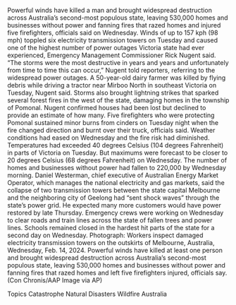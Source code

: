 Powerful winds have killed a man and brought widespread destruction across Australia’s second-most populous state, leaving 530,000 homes and businesses without power and fanning fires that razed homes and injured five firefighters, officials said on Wednesday.
Winds of up to 157 kph (98 mph) toppled six electricity transmission towers on Tuesday and caused one of the highest number of power outages Victoria state had ever experienced, Emergency Management Commissioner Rick Nugent said.
“The storms were the most destructive in years and years and unfortunately from time to time this can occur,” Nugent told reporters, referring to the widespread power outages.
A 50-year-old dairy farmer was killed by flying debris while driving a tractor near Mirboo North in southeast Victoria on Tuesday, Nugent said.
Storms also brought lightning strikes that sparked several forest fires in the west of the state, damaging homes in the township of Pomonal. Nugent confirmed houses had been lost but declined to provide an estimate of how many.
Five firefighters who were protecting Pomonal sustained minor burns from cinders on Tuesday night when the fire changed direction and burnt over their truck, officials said.
Weather conditions had eased on Wednesday and the fire risk had diminished.
Temperatures had exceeded 40 degrees Celsius (104 degrees Fahrenheit) in parts of Victoria on Tuesday. But maximums were forecast to be closer to 20 degrees Celsius (68 degrees Fahrenheit) on Wednesday.
The number of homes and businesses without power had fallen to 220,000 by Wednesday morning.
Daniel Westerman, chief executive of Australian Energy Market Operator, which manages the national electricity and gas markets, said the collapse of two transmission towers between the state capital Melbourne and the neighboring city of Geelong had “sent shock waves” through the state’s power grid.
He expected many more customers would have power restored by late Thursday.
Emergency crews were working on Wednesday to clear roads and train lines across the state of fallen trees and power lines.
Schools remained closed in the hardest hit parts of the state for a second day on Wednesday.
Photograph: Workers inspect damaged electricity transmission towers on the outskirts of Melbourne, Australia, Wednesday, Feb. 14, 2024. Powerful winds have killed at least one person and brought widespread destruction across Australia’s second-most populous state, leaving 530,000 homes and businesses without power and fanning fires that razed homes and left five firefighters injured, officials say. (Con Chronis/AAP Image via AP)

Topics
Catastrophe
Natural Disasters
Wildfire
Australia
